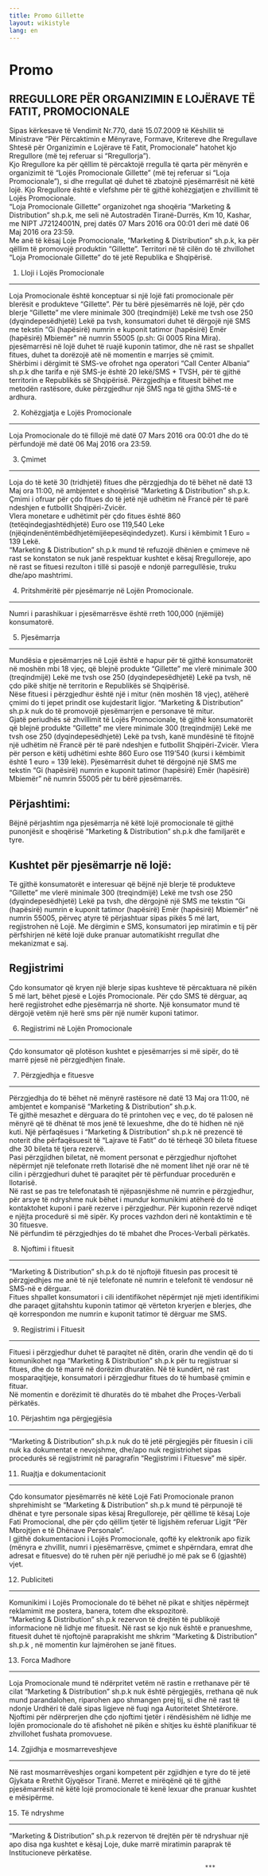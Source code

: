 ```yaml
---
title: Promo Gillette
layout: wikistyle
lang: en
---
```


Promo
========

RREGULLORE PËR ORGANIZIMIN E LOJËRAVE TË FATIT, PROMOCIONALE
-----------

Sipas kërkesave të Vendimit Nr.770, datë 15.07.2009 të Këshillit të Ministrave “Për Përcaktimin e Mënyrave, Formave, Kritereve dhe Rregullave Shtesë për Organizimin e Lojërave të Fatit, Promocionale” hatohet kjo Rregullore (më tej referuar si  “Rregullorja”). 
<br>Kjo Rregullore ka për qëllim të përcaktojë rregulla të qarta për mënyrën e organizimit të “Lojës Promocionale Gillette” (më tej referuar si “Loja Promocionale”), si dhe rregullat që duhet të zbatojnë pjesëmarrësit në këtë lojë. Kjo Rregullore është e vlefshme për të gjithë kohëzgjatjen e  zhvillimit të  Lojës Promocionale. 
<br>“Loja Promocionale Gillette” organizohet nga shoqëria “Marketing & Distribution” sh.p.k, me seli në Autostradën Tiranë-Durrës, Km 10, Kashar, me NIPT J72124001N, prej datës 07 Mars 2016 ora 00:01 deri më datë 06 Maj 2016 ora 23:59. 
<br>Me anë të kësaj Loje Promocionale, “Marketing & Distribution” sh.p.k, ka për qëllim të promovojë produktin “Gillette”.
Territori në të cilën do të zhvillohet “Loja Promocionale Gillette” do të jetë Republika e Shqipërisë.

1.	Lloji i Lojës Promocionale
--------
Loja Promocionale është konceptuar si një lojë fati promocionale për blerësit e produkteve “Gillette”. Për tu bërë pjesëmarrës në lojë, për çdo blerje “Gillette” me vlere minimale 300 (treqindmijë) Lekë me tvsh ose 250 (dyqindepesëdhjetë) Lekë pa tvsh, konsumatori duhet të dërgojë një SMS me tekstin “Gi (hapësirë) numrin e kuponit tatimor (hapësirë) Emër (hapësirë) Mbiemër” në numrin 55005 (p.sh: Gi 0005 Rina Mira). pjesëmarrësi në lojë duhet të ruajë kuponin tatimor, dhe në rast se shpallet fitues, duhet ta dorëzojë atë në momentin e marrjes së çmimit. 
<br>Shërbimi i dërgimit të SMS-ve ofrohet nga operatori “Call Center Albania” sh.p.k dhe tarifa e një SMS-je është 20 lekë/SMS + TVSH, për të gjithë territorin e Republikës së Shqipërisë. Përzgjedhja e fituesit bëhet me metodën rastësore, duke përzgjedhur një SMS nga të gjitha SMS-të e ardhura.

2.	Kohëzgjatja e Lojës Promocionale
--------
Loja Promocionale do të fillojë më datë 07 Mars 2016 ora 00:01 dhe do të përfundojë më datë 06 Maj 2016 ora 23:59.

3.	Çmimet
--------
Loja do të ketë 30 (tridhjetë) fitues dhe  përzgjedhja do të bëhet në datë 13 Maj ora 11:00, në ambjentet e shoqërisë “Marketing & Distribution” sh.p.k.
<br>Çmimi i ofruar për çdo fitues do të jetë një udhëtim në Francë për të parë ndeshjen e futbollit Shqipëri-Zvicër.
<br>Vlera monetare e udhëtimit për çdo fitues është 860 (tetëqindegjashtëdhjetë) Euro ose 119,540 Leke (njëqindenëntëmbëdhjetëmijëepesëqindedyzet). Kursi i këmbimit 1 Euro = 139 Lekë. 
<br>“Marketing & Distribution” sh.p.k mund të refuzojë dhënien e çmimeve në rast se konstaton se nuk janë respektuar kushtet e kësaj Rregulloreje, apo në rast se fituesi rezulton i tillë si pasojë e ndonjë parregullësie, truku dhe/apo mashtrimi.

4.	Pritshmëritë për pjesëmarrje në Lojën Promocionale.
--------
Numri i parashikuar i pjesëmarrësve është  rreth 100,000 (njëmijë) konsumatorë.

5.	Pjesëmarrja
--------
Mundësia e pjesëmarrjes në Lojë është e hapur për të gjithë konsumatorët në moshën mbi 18 vjeç, që blejnë produkte “Gillette” me vlerë minimale 300 (treqindmijë) Lekë me tvsh ose 250 (dyqindepesëdhjetë) Lekë pa tvsh, në çdo pikë shitje në territorin e Republikës së Shqipërisë.
<br>Nëse fituesi i përzgjedhur është një i mitur (nën moshën 18 vjeç), atëherë çmimi do ti jepet prindit ose kujdestarit ligjor. “Marketing & Distribution” sh.p.k nuk do të promovojë pjesëmarrjen e personave të mitur.
<br>Gjatë periudhës së zhvillimit të Lojës Promocionale, të gjithë konsumatorët që blejnë produkte “Gillette” me vlere minimale 300 (treqindmijë) Lekë me tvsh ose 250 (dyqindepesëdhjetë) Lekë pa tvsh, kanë mundësinë të fitojnë një udhëtim në Francë për të parë ndeshjen e futbollit Shqipëri-Zvicër. Vlera për person e këtij udhëtimi eshte 860 Euro ose 119’540 (kursi i këmbimit është 1 euro = 139 lekë). Pjesëmarrësit duhet të dërgojnë një SMS me tekstin “Gi (hapësirë) numrin e kuponit tatimor (hapësirë) Emër (hapësirë) Mbiemër” në numrin 55005 për tu bërë pjesëmarrës.

Përjashtimi: 
--------
Bëjnë përjashtim nga pjesëmarrja në këtë lojë promocionale të gjithë punonjësit e shoqërisë “Marketing & Distribution” sh.p.k  dhe familjarët e tyre.

Kushtet për pjesëmarrje në lojë: 
--------
Të gjithë konsumatorët e interesuar që bëjnë një blerje të produkteve “Gillette” me vlerë minimale 300 (treqindmijë) Lekë me tvsh ose 250 (dyqindepesëdhjetë) Lekë pa tvsh, dhe dërgojnë një SMS me tekstin “Gi (hapësirë) numrin e kuponit tatimor (hapësirë) Emër (hapësirë) Mbiemër” në numrin 55005, përveç atyre të përjashtuar sipas pikës 5 më lart,  regjistrohen në Lojë.
Me dërgimin e SMS, konsumatori jep miratimin e tij për përfshirjen në këtë lojë duke pranuar automatikisht rregullat dhe mekanizmat e saj.

Regjistrimi
--------
Çdo konsumator që kryen një blerje sipas kushteve të përcaktuara në pikën 5 më lart, bëhet pjesë e Lojës Promocionale. Për çdo SMS të dërguar, aq herë regjistrohet edhe pjesëmarrja në shorte. Një konsumator mund të dërgojë vetëm një herë sms për një numër kuponi tatimor.

6.	Regjistrimi në Lojën Promocionale
--------
Çdo konsumator që plotëson kushtet e pjesëmarrjes si më sipër, do të marrë pjesë në përzgjedhjen finale.

7.	Përzgjedhja e fituesve
--------
Përzgjedhja do të bëhet në mënyrë rastësore në datë 13 Maj ora 11:00, në ambjentet e kompanisë “Marketing & Distribution” sh.p.k.
<br>Të gjithë mesazhet e dërguara do të printohen veç e veç, do të palosen në mënyrë që të dhënat të mos jenë të lexueshme, dhe do të hidhen në një kuti. Një përfaqësues i “Marketing & Distribution” sh.p.k  në prezencë të noterit dhe përfaqësuesit të “Lajrave të Fatit”  do të tërheqë 30 bileta fituese dhe 30 bileta të tjera rezervë.
<br>Pasi përzgjidhen biletat, në moment personat e përzgjedhur njoftohet nëpërmjet një telefonate rreth llotarisë dhe në moment lihet një orar në të cilin i përzgjedhuri duhet të paraqitet për të përfunduar procedurën e llotarisë.
<br>Në rast se pas tre telefonatash të njëpasnjëshme në numrin e përzgjedhur, për arsye të ndryshme nuk bëhet i mundur komunikimi atëherë do të kontaktohet kuponi i parë rezerve i përzgjedhur. Për kuponin rezervë ndiqet e njëjta procedurë si më sipër. Ky proces vazhdon deri në kontaktimin e të 30 fituesve.
<br>Në përfundim të përzgjedhjes do të mbahet dhe Proces-Verbali përkatës.

8.	Njoftimi i fituesit
--------
“Marketing & Distribution” sh.p.k do të njoftojë fituesin pas procesit të përzgjedhjes me anë të një telefonate në numrin e telefonit të vendosur në SMS-në e dërguar.
<br>Fitues shpallet konsumatori i cili identifikohet nëpërmjet një mjeti identifikimi dhe paraqet gjitahshtu kuponin tatimor që vërteton kryerjen e blerjes, dhe që korrespondon me numrin e kuponit tatimor të dërguar me SMS.

9.	Regjistrimi i Fituesit
--------
Fituesi i përzgjedhur duhet të paraqitet në ditën, orarin dhe vendin që do ti komunikohet nga “Marketing & Distribution” sh.p.k për tu regjistruar si fitues, dhe do të marrë në dorëzim dhuratën. Në të kundërt, në rast mosparaqitjeje, konsumatori i përzgjedhur fitues do të humbasë çmimin e fituar.
<br>Në momentin e dorëzimit të dhuratës do të mbahet dhe Proçes-Verbali përkatës.

10.	Përjashtim nga përgjegjësia
--------
“Marketing & Distribution” sh.p.k nuk do të jetë përgjegjës për fituesin i cili nuk ka dokumentat e nevojshme, dhe/apo nuk regjistriohet sipas procedurës së regjistrimit në paragrafin “Regjistrimi i Fituesve” më sipër.

11.	Ruajtja e dokumentacionit
--------
Çdo konsumator pjesëmarrës në këtë Lojë Fati Promocionale pranon shprehimisht se “Marketing & Distribution” sh.p.k mund të përpunojë të dhënat e tyre personale sipas kësaj Rregulloreje, për qëllime të kësaj Loje Fati Promocional, dhe për çdo qëllim tjetër të ligjshëm referuar Ligjit “Për Mbrojtjen e të Dhënave Personale”.
<br>I gjithë dokumentacioni i Lojës Promocionale, qoftë ky elektronik apo fizik (mënyra e zhvillit, numri i pjesëmarrësve, çmimet e shpërndara, emrat dhe adresat e fituesve) do të ruhen për një periudhë jo më pak se 6 (gjashtë) vjet.

12.	Publiciteti
--------
Komunikimi i Lojës Promocionale do të bëhet në pikat e shitjes nëpërmejt reklamimit me postera, banera, totem dhe ekspozitorë.
<br>“Marketing & Distribution” sh.p.k rezervon të drejtën të publikojë informacione në lidhje me fituesit. Në rast se kjo nuk është e pranueshme, fituesit duhet të njoftojnë paraprakisht me shkrim “Marketing & Distribution” sh.p.k , në momentin kur lajmërohen se janë fitues.

13.	Forca Madhore
--------
Loja Promocionale mund të ndërpritet vetëm në rastin e rrethanave për të cilat “Marketing & Distribution” sh.p.k  nuk është përgjegjës, rrethana që nuk mund parandalohen, riparohen apo shmangen prej tij, si dhe në rast të ndonje Urdhëri të dalë sipas ligjeve në fuqi nga Autoritetet Shtetërore. Njoftimi për ndërprerjen dhe çdo njoftimi tjetër i rëndësishëm në lidhje me lojën promocionale do të afishohet në pikën e shitjes ku është planifikuar të zhvillohet fushata promovuese.

14.	Zgjidhja e mosmarreveshjeve
--------
Në rast mosmarrëveshjes organi kompetent për zgjidhjen e tyre do të jetë Gjykata e Rrethit Gjyqësor Tiranë. Merret e mirëqënë që të gjithë pjesëmarrësit në këtë lojë promocionale të kenë lexuar dhe pranuar kushtet e mësipërme.

15.	Të ndryshme
--------
“Marketing & Distribution” sh.p.k  rezervon të drejtën për të ndryshuar një apo disa nga kushtet e kësaj Loje, duke marrë miratimin paraprak të Institucioneve përkatëse. 

                                                           *** 
